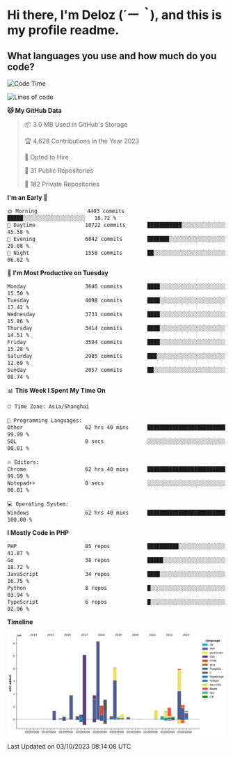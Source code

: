 # **Hi there, I'm Deloz (*´ー｀*), and this is my profile readme.**

## **What languages you use and how much do you code?**

<!--START_SECTION:waka-->
![Code Time](http://img.shields.io/badge/Code%20Time-2%2C547%20hrs%2032%20mins-blue)

![Lines of code](https://img.shields.io/badge/From%20Hello%20World%20I%27ve%20Written-32.9%20million%20lines%20of%20code-blue)

**🐱 My GitHub Data** 

> 📦 3.0 MB Used in GitHub's Storage 
 > 
> 🏆 4,628 Contributions in the Year 2023
 > 
> 💼 Opted to Hire
 > 
> 📜 31 Public Repositories 
 > 
> 🔑 182 Private Repositories 
 > 
**I'm an Early 🐤** 

```text
🌞 Morning                4403 commits        █████░░░░░░░░░░░░░░░░░░░░   18.72 % 
🌆 Daytime                10722 commits       ███████████░░░░░░░░░░░░░░   45.58 % 
🌃 Evening                6842 commits        ███████░░░░░░░░░░░░░░░░░░   29.08 % 
🌙 Night                  1558 commits        ██░░░░░░░░░░░░░░░░░░░░░░░   06.62 % 
```
📅 **I'm Most Productive on Tuesday** 

```text
Monday                   3646 commits        ████░░░░░░░░░░░░░░░░░░░░░   15.50 % 
Tuesday                  4098 commits        ████░░░░░░░░░░░░░░░░░░░░░   17.42 % 
Wednesday                3731 commits        ████░░░░░░░░░░░░░░░░░░░░░   15.86 % 
Thursday                 3414 commits        ████░░░░░░░░░░░░░░░░░░░░░   14.51 % 
Friday                   3594 commits        ████░░░░░░░░░░░░░░░░░░░░░   15.28 % 
Saturday                 2985 commits        ███░░░░░░░░░░░░░░░░░░░░░░   12.69 % 
Sunday                   2057 commits        ██░░░░░░░░░░░░░░░░░░░░░░░   08.74 % 
```


📊 **This Week I Spent My Time On** 

```text
🕑︎ Time Zone: Asia/Shanghai

💬 Programming Languages: 
Other                    62 hrs 40 mins      █████████████████████████   99.99 % 
SQL                      0 secs              ░░░░░░░░░░░░░░░░░░░░░░░░░   00.01 % 

🔥 Editors: 
Chrome                   62 hrs 40 mins      █████████████████████████   99.99 % 
Notepad++                0 secs              ░░░░░░░░░░░░░░░░░░░░░░░░░   00.01 % 

💻 Operating System: 
Windows                  62 hrs 40 mins      █████████████████████████   100.00 % 
```

**I Mostly Code in PHP** 

```text
PHP                      85 repos            ██████████░░░░░░░░░░░░░░░   41.87 % 
Go                       38 repos            █████░░░░░░░░░░░░░░░░░░░░   18.72 % 
JavaScript               34 repos            ████░░░░░░░░░░░░░░░░░░░░░   16.75 % 
Python                   8 repos             █░░░░░░░░░░░░░░░░░░░░░░░░   03.94 % 
TypeScript               6 repos             █░░░░░░░░░░░░░░░░░░░░░░░░   02.96 % 
```



**Timeline**

![Lines of Code chart](https://raw.githubusercontent.com/deloz/deloz/main/assets/bar_graph.png)


 Last Updated on 03/10/2023 08:14:08 UTC
<!--END_SECTION:waka-->
